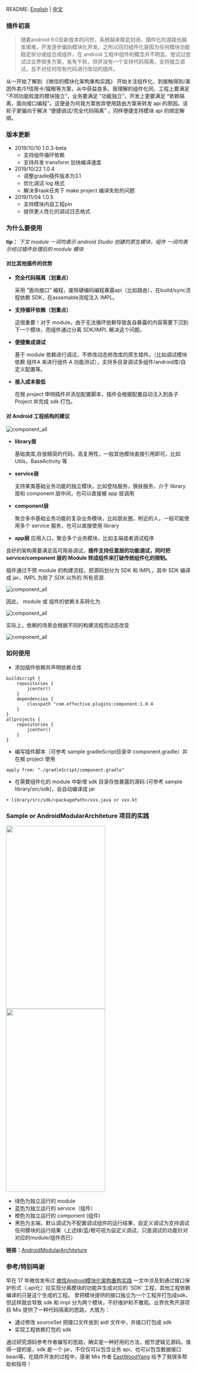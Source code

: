 README: [English](https://github.com/YummyLau/ComponentPlugin/blob/master/README.md) | [中文](https://github.com/YummyLau/ComponentPlugin/blob/master/README-zh.md)

### 插件初衷

> 随着android 9.0及新版本的问世，系统越来稳定封闭，插件化的道路也越发艰难，开发逐步偏向模块化开发。之所以回归组件化是因为任何模块功能稳定拆分或组合成组件，在 android 工程中组件的概念并不明显。尝试过尝试过业界很多方案，各有千秋，但并没有一个支持代码隔离，支持独立调试，且不对任何现有代码进行改动的插件。

从一开始了解到 《微信的模块化架构重构实践》 开始关注组件化，到接触得到/美团外卖/51信用卡/猫眼等方案，从中获益良多。我理解的组件化同，工程上要满足 “不同功能粒度的模块独立”，业务要满足 “功能独立”，开发上更要满足 “依赖隔离，面向接口编程”。这便是为何我方案放弃使用路由方案来转发 api 的原因。该轮子更偏向于解决 “便捷调试/完全代码隔离” ，同样便捷支持模块 api 的绑定解绑。

### 版本更新
* 2019/10/10 1.0.3-beta 
	* 支持组件循环依赖
	* 支持并发 transform 加快编译速度
* 2019/10/22 1.0.4 
	* 调整gradle插件版本为3.1
	* 优化调试 log 格式
	* 解决多task任务下 make project 编译失败的问题
* 2019/11/04 1.0.5 
    * 支持模块内自工程pin
    * 提供更人性化的调试日志格式


### 为什么要使用

**tip：** *下文 module 一词均表示 android Studio 创建的原生模块，组件 一词均表示经过插件处理后的 module 模块*

#### 对比其他插件的优势

* **完全代码隔离（划重点）**

	采用 “面向接口” 编程，废除硬编码编程暴露api（比如路由），在build/sync流程依赖 SDK，在assemable流程注入 IMPL。
* **支持循环依赖（划重点）**

	这很重要！对于 module，由于无法循环依赖导致各自暴露的内容需要下沉到下一个模块，而组件通过分离 SDK/IMPL 解决这个问题。
* **便捷集成调试**

	基于 module 依赖进行调试，不修改动态修改库的原生插件。（比如调试模块依赖 组件A 来进行组件 A 功能测试），支持多目录调试多组件/android库/自定义配置等。
* **接入成本极低**

	在根 project 申明插件并添加配置脚本，插件会根据配置自动注入到各子 Project 并完成 sdk 打包。

#### 对 Android 工程结构的建议

<img src="./doc/component_build_0.png"  alt="component_all" align=center />

* **library层** 

	基础类库,存放精简的代码，高复用性，一般其他模块直接引用即可，比如Utils，BaseActivity 等
* **service层** 

	支持某类基础业务功能的独立模块，比如登陆服务，换肤服务，介于 library 层和 component 层中间，也可以直接被 app 层调用
	
* **component层** 

	聚合多中基础业务功能的复杂业务模块，比如朋友圈，附近的人，一般可能使用多个 service 服务，也可以直接使用 library
	
* **app层**
 	应用入口，聚合多个业务模块，比如主端或者调试程序

良好的架构需要满足高可用易调试，**插件支持任意层的功能调试，同时把 service/component 层的 Module 转成组件来打破传统组件化的限制。** 

插件通过干预 module 的构建流程，把源码划分为 SDK 和 IMPL，其中 SDK 编译成 jar，IMPL 为除了 SDK 以外的 所有资源.

<img src="./doc/component_build_1.jpg"  alt="component_all" align=center />

因此， module 或 组件的依赖关系转化为

<img src="./doc/component_build_2.jpg"  alt="component_all" align=center />

实际上，依赖的场景会根据不同的构建流程而动态改变

<img src="./doc/component_build_3.jpg"  alt="component_all" align=center />

### 如何使用

* 添加插件依赖并声明依赖仓库

```
buildscript {
    repositories {
        jcenter()
    }
    dependencies {
        classpath "com.effective.plugins:component:1.0.4
    }
}
allprojects {
    repositories {
        jcenter()
    }
}

```
* 编写插件脚本（可参考 sample gradleScript目录中 component.gradle）并在根 project 使用

```
apply from: "./gradleScript/component.gradle"
```

* 在需要组件化的 module 中新增 sdk 目录存放暴露的源码 (可参考 sample library/src/sdk)，会自动编译成 jar

```
+ library/src/sdk/<packagePath>/xxx.java or xxx.kt
```


### Sample or AndroidModularArchiteture 项目的实践

<img src="./doc/sample.png"  width = "270" height = "500" /> <img src="./doc/android_modular_architeture.png"  width = "270" height = "500"/>

* 绿色为独立运行的 module
* 蓝色为独立运行的 service（组件）
* 橙色为独立运行的 component (组件)
* 黑色为主端，默认调试为不配置调试组件的运行结果，自定义调试为支持调试任何模块的运行结果（上述绿/蓝/橙可视为自定义调试，只是调试的功能针对对应的module/组件而已）

**链接：**[AndroidModularArchiteture](https://github.com/YummyLau/AndroidModularArchiteture) 


### 参考/特别鸣谢
早在 17 年微信发布过 [微信Android模块化架构重构实践](https://mp.weixin.qq.com/s?__biz=MzAwNDY1ODY2OQ==&mid=2649286672&idx=1&sn=4d9db00c496fcafd1d3e01d69af083f9&chksm=8334cc92b4434584e8bdb117274f41145fb49ba467ec0cd9ba5e3551a8abf92f1996bd6b147a&mpshare=1&scene=1&srcid=06309KcVegxww8kRannKXmkM&key=9965dca0b72a0a7428febd95a3bc61657924797129ae35d34f67f2cfc5c5ac09bec624714cd4662b978742d3424726f08b3ea1b9cb858cccf97dbb56bd5bfdd07a81917eedc452194d3c6b438d76dfac&ascene=0&uin=Mjg5NTY2MjM0MA==&devicetype=iMac%20MacBookPro11,4%20OSX%20OSX%2010.12.5%20build(16F73)&version=12020810&nettype=WIFI&fontScale=100&pass_ticket=X8yiKyEXbEsX7ouYBsjW0ddHl5Zc0CXaGzDaapnZidysc89C7Z257hmzlRaR3CQk) 一文中涉及到通过接口保护形式（.api化）拉实现分离模块的功能并生成对应的 'SDK' 工程，其他工程依赖编译的只是这个生成的工程。
曾把模块提供的接口独立为一个工程并打包成sdk，但这样就会导致 sdk 和 impl 分为两个模块，不好维护和不雅观。业界优秀开源项目 Mis 提供了一种代码隔离的思路，大致为：

* 通过修改 sourceSet 把接口文件放到 aidl 文件中，并接口打包成 sdk
* 实现工程依赖打包的 sdk

通过研究源码参考作者编写的思路，确实是一种好用的方法，细节逻辑见源码。值得一提的是，sdk 是一个 jar，不仅仅可以包含业务 api，也可以包含数据接口 bean等。在插件开发的过程中，感谢 Mis 作者 [EastWoodYang](https://github.com/EastWoodYang) 给予了我很多帮助和指导！